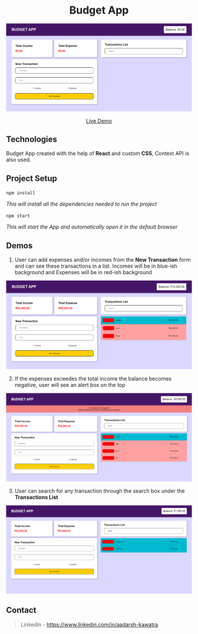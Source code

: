 <h1 align="center">Budget App</h1>

![Budget App Preview](/public/readme/budget-app-main.png)

<p align="center"><a href="https://budget-app-virid.vercel.app/">Live Demo</a></p>

## Technologies

Budget App created with the help of **React** and custom **CSS**, Context API is also used.

## Project Setup

`npm install`

_This will install all the dependencies needed to run the project_

`npm start`

_This will start the App and automatically open it in the default browser_

## Demos

1. User can add expenses and/or incomes from the **New Transaction** form and can see these transactions in a list. Incomes will be in blue-ish background and Expenses will be in red-ish background

![Budget App Demo 1](/public/readme/budget-app-1.png)

2. If the expenses exceedes the total income the balance becomes negative, user will see an alert box on the top

![Budget App Demo 2](/public/readme/budget-app-2.png)

3. User can search for any transaction through the search box under the **Transactions List**

![Budget App Demo 2](/public/readme/budget-app-3.png)

## Contact

> LinkedIn - https://www.linkedin.com/in/aadarsh-kawatra
